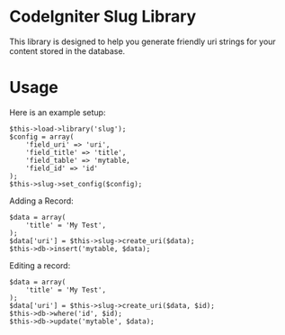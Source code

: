 # CodeIgniter Slug Library

This library is designed to help you generate friendly uri strings for your content stored in the database.

# Usage

Here is an example setup:

	$this->load->library('slug');
	$config = array(
		'field_uri' => 'uri',
		'field_title' => 'title',
		'field_table' => 'mytable,
		'field_id' => 'id'
	);
	$this->slug->set_config($config);

Adding a Record:

	$data = array(
		'title' = 'My Test',
	);
	$data['uri'] = $this->slug->create_uri($data);
	$this->db->insert('mytable, $data);

Editing a record:

	$data = array(
		'title' = 'My Test',
	);
	$data['uri'] = $this->slug->create_uri($data, $id);
	$this->db->where('id', $id);
	$this->db->update('mytable', $data);
